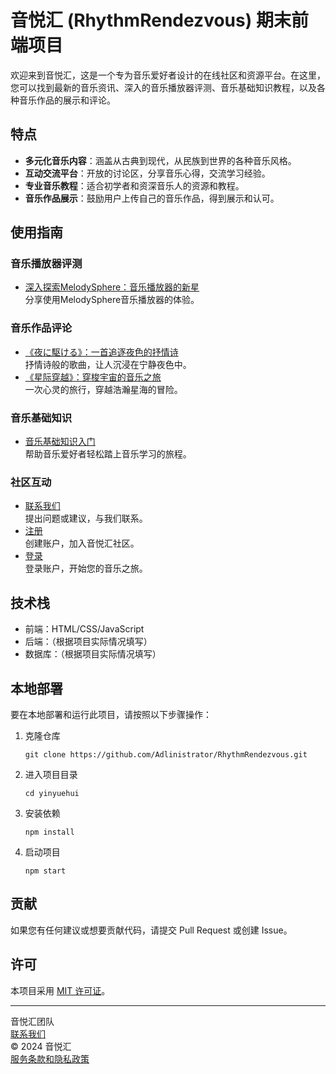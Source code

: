 # 音悦汇 (RhythmRendezvous) 期末前端项目
欢迎来到音悦汇，这是一个专为音乐爱好者设计的在线社区和资源平台。在这里，您可以找到最新的音乐资讯、深入的音乐播放器评测、音乐基础知识教程，以及各种音乐作品的展示和评论。

## 特点

- **多元化音乐内容**：涵盖从古典到现代，从民族到世界的各种音乐风格。
- **互动交流平台**：开放的讨论区，分享音乐心得，交流学习经验。
- **专业音乐教程**：适合初学者和资深音乐人的资源和教程。
- **音乐作品展示**：鼓励用户上传自己的音乐作品，得到展示和认可。

## 使用指南

### 音乐播放器评测

- [深入探索MelodySphere：音乐播放器的新星](#)  
  分享使用MelodySphere音乐播放器的体验。

### 音乐作品评论

- [《夜に駆ける》：一首追逐夜色的抒情诗](#)  
  抒情诗般的歌曲，让人沉浸在宁静夜色中。
- [《星际穿越》：穿梭宇宙的音乐之旅](#)  
  一次心灵的旅行，穿越浩瀚星海的冒险。

### 音乐基础知识

- [音乐基础知识入门](#)  
  帮助音乐爱好者轻松踏上音乐学习的旅程。

### 社区互动

- [联系我们](#)  
  提出问题或建议，与我们联系。
- [注册](#)  
  创建账户，加入音悦汇社区。
- [登录](#)  
  登录账户，开始您的音乐之旅。

## 技术栈

- 前端：HTML/CSS/JavaScript
- 后端：（根据项目实际情况填写）
- 数据库：（根据项目实际情况填写）

## 本地部署

要在本地部署和运行此项目，请按照以下步骤操作：

1. 克隆仓库
   ```
   git clone https://github.com/Adlinistrator/RhythmRendezvous.git
   ```
2. 进入项目目录
   ```
   cd yinyuehui
   ```
3. 安装依赖
   ```
   npm install
   ```
4. 启动项目
   ```
   npm start
   ```

## 贡献

如果您有任何建议或想要贡献代码，请提交 Pull Request 或创建 Issue。

## 许可

本项目采用 [MIT 许可证](LICENSE)。

---

音悦汇团队  
[联系我们](mailto:adlinzhang@gmail.com)  
© 2024 音悦汇  
[服务条款和隐私政策](#)
